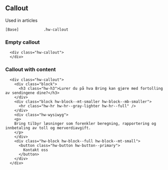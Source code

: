 ## Callout

Used in articles

```code
[Base]           .hw-callout
```

### Empty callout

```html|span-3
  <div class="hw-callout">
  </div>
```


### Callout with content

```html|span-3
  <div class="hw-callout">
    <div class="block">
      <h3 class="hw-h3">Lurer du på hva Bring kan gjøre med fortolling av sendingene dine?</h3>
    </div>
    <div class="block hw-block--mt-smaller hw-block--mb-smaller">
      <hr class="hw-hr hw-hr--gray-lighter hw-hr--full" />
    </div>
    <div class="hw-wysiwyg">
    <p>
    Bring tilbyr løsninger som forenkler beregning, rapportering og innbetaling av toll og merverdiavgift.
    </p>
    </div>
    <div class="hw-block hw-block--full hw-block--mt-small">
      <button class="hw-button hw-button--primary">
        Kontakt oss
      </button>
    </div>
  </div>
```
